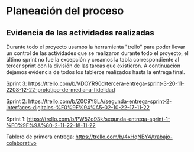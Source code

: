 # Planeación del proceso


## Evidencia de las actividades realizadas
Durante todo el proyecto usamos la herramienta "trello" para poder llevar un control de las actividades que se realizaron durante todo el proyecto, el último sprint no
fue la excepción y creamos la tabla correspondiente al tercer sprint con la división de las tareas que existieron. A continuación dejamos evidencia de todos los tableros realizados hasta la entrega final.

Sprint 3: https://trello.com/b/VDOYR90d/tercera-entrega-sprint-3-20-11-2208-12-22-prototipo-de-mediana-fidelidad

Sprint 2: https://trello.com/b/Z0C9Y8LA/segunda-entrega-sprint-2-interfaces-digitales-%F0%9F%94%A5-02-10-22-17-11-22

Sprint 1: https://trello.com/b/PW5Zo93k/segunda-entrega-sprint-1-%F0%9F%9A%80-2-11-22-18-11-22

Tablero de primera entrega: https://trello.com/b/4xHqNBY4/trabajo-colaborativo
